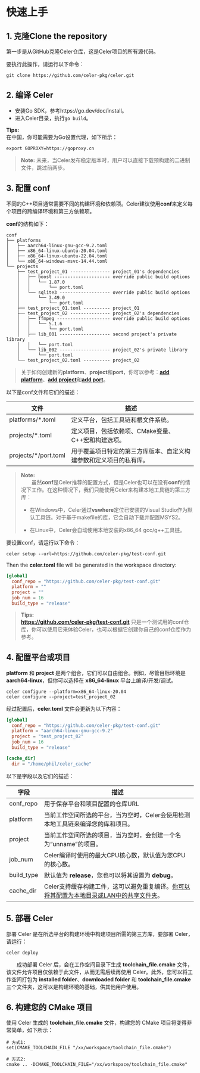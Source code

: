 # 快速上手

## 1. 克隆Clone the repository

第一步是从GitHub克隆Celer仓库，这是Celer项目的所有源代码。  

要执行此操作，请运行以下命令：

```shell
git clone https://github.com/celer-pkg/celer.git
```

## 2. 编译 Celer

  - 安装Go SDK，参考https://go.dev/doc/install。
  - 进入Celer目录，执行`go build`。

  **Tips:**  
  在中国，你可能需要为Go设置代理，如下所示：

  ```shell
  export GOPROXY=https://goproxy.cn
  ```

>**Note:** 未来，当Celer发布稳定版本时，用户可以直接下载预构建的二进制文件，跳过前两步。

## 3. 配置 conf

不同的C++项目通常需要不同的构建环境和依赖项。Celer建议使用**conf**来定义每个项目的跨编译环境和第三方依赖项。

**conf**的结构如下：

```
conf
├── platforms
│   ├── aarch64-linux-gnu-gcc-9.2.toml
│   ├── x86_64-linux-ubuntu-20.04.toml
│   ├── x86_64-linux-ubuntu-22.04.toml
│   └── x86_64-windows-msvc-14.44.toml
└── projects
    ├── test_project_01 --------------- project_01's dependencies
    │   ├── boost --------------------- override public build options
    │   │   └── 1.87.0
    │   │       └── port.toml
    │   └── sqlite3 ------------------- override public build options
    │       └── 3.49.0
    │           └── port.toml
    ├── test_project_01.toml ---------- project_01
    ├── test_project_02 --------------- project_02's dependencies
    │   ├── ffmpeg -------------------- override public build options
    │   │   └── 5.1.6
    │   │       └── port.toml
    │   ├── lib_001 ------------------- second project's private library
    │   │   └── port.toml
    │   └── lib_002 ------------------- project_02's private library
    │       └── port.toml
    └── test_project_02.toml ---------- project_02
```

>关于如何创建新的**platform**、**project**和**port**，你可以参考：[**add platform**](./cmd_create.md#1-创建一个新的平台)、[**add project**](./cmd_create.md#2-创建一个新的项目)和[**add port**](./cmd_create.md#3-创建一个新的端口)。

以下是conf文件和它们的描述：

| 文件 | 描述 |
| ----- | ---------- |
| platforms/*.toml | 定义平台，包括工具链和根文件系统。 |
| projects/*.toml  | 定义项目，包括依赖项、CMake变量、C++宏和构建选项。|
| projects/*/port.toml | 用于覆盖项目特定的第三方库版本、自定义构建参数和定义项目的私有库。 |

>**Note:**  
&emsp;&emsp;虽然**conf**是Celer推荐的配置方式，但是Celer也可以在没有**conf**的情况下工作。在这种情况下，我们只能使用Celer来构建本地工具链的第三方库：
>
>- 在Windows中，Celer通过**vswhere**定位已安装的Visual Studio作为默认工具链。对于基于makefile的库，它会自动下载并配置MSYS2。
>
>- 在Linux中，Celer会自动使用本地安装的x86_64 gcc/g++工具链。

要设置conf，请运行以下命令：

```shell
celer setup --url=https://github.com/celer-pkg/test-conf.git
```

Then the **celer.toml** file will be generated in the workspace directory:

```toml
[global]
  conf_repo = "https://github.com/celer-pkg/test-conf.git"
  platform = ""
  project = ""
  job_num = 16
  build_type = "release"
```

>**Tips:**  
>  **https://github.com/celer-pkg/test-conf.git** 只是一个测试用的conf仓库，你可以使用它来体验Celer，也可以根据它创建你自己的conf仓库作为参考。

## 4. 配置平台或项目

**platform** 和 **project** 是两个组合，它们可以自由组合。例如，尽管目标环境是 **aarch64-linux**，但你可以选择在 **x86_64-linux** 平台上编译/开发/调试。

```shell
celer configure --platform=x86_64-linux-20.04
celer configure --project=test_project_02
```

经过配置后，**celer.toml** 文件会更新为以下内容：

```toml
[global]
  conf_repo = "https://github.com/celer-pkg/test-conf.git"
  platform = "aarch64-linux-gnu-gcc-9.2"
  project = "test_project_02"
  job_num = 16
  build_type = "release"

[cache_dir]
  dir = "/home/phil/celer_cache"
```

以下是字段以及它们的描述：

| 字段 | 描述 |
| ----- | ----------- |
| conf_repo |  用于保存平台和项目配置的仓库URL |
| platform |  当前工作空间所选的平台，当为空时，Celer会使用检测本地工具链来编译您的库和项目。 |
| project |  当前工作空间所选的项目，当为空时，会创建一个名为“unname”的项目。 |
| job_num |  Celer编译时使用的最大CPU核心数，默认值为您CPU的核心数。 |
| build_type | 默认值为 **release**，您也可以将其设置为 **debug**。 |
| cache_dir | Celer支持缓存构建工件，这可以避免重复编译。[你可以将其配置为本地目录或LAN中的共享文件夹](./introduce_cache_artifacts.md)。 |

## 5. 部署 Celer

部署 Celer 是在所选平台的构建环境中构建项目所需的第三方库，要部署 Celer，请运行：

```shell
celer deploy
```

&emsp;&emsp;成功部署 Celer 后，会在工作空间目录下生成 **toolchain_file.cmake** 文件，该文件允许项目仅依赖于此文件，从而无需后续再使用 Celer。此外，您可以将工作空间打包为 **installed folder**、**downloaded folder** 和 **toolchain_file.cmake** 三个文件夹，这可以是构建环境的基础，供其他用户使用。  

## 6. 构建您的 CMake 项目

使用 Celer 生成的 **toolchain_file.cmake** 文件，构建您的 CMake 项目将变得非常简单，如下所示：

```shell
# 方式1: 
set(CMAKE_TOOLCHAIN_FILE "/xx/workspace/toolchain_file.cmake")  

# 方式2: 
cmake .. -DCMAKE_TOOLCHAIN_FILE="/xx/workspace/toolchain_file.cmake"
```